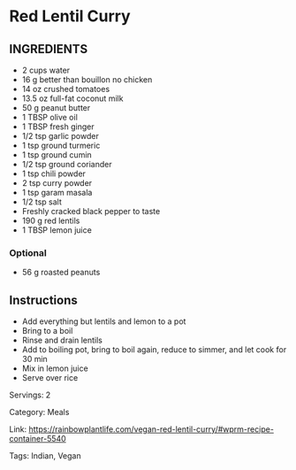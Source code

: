 # Red Lentil Curry

## INGREDIENTS
- 2 cups water
- 16 g better than bouillon no chicken
- 14 oz crushed tomatoes
- 13.5 oz full-fat coconut milk
- 50 g peanut butter
- 1 TBSP olive oil
- 1 TBSP fresh ginger
- 1/2 tsp garlic powder
- 1 tsp ground turmeric
- 1 tsp ground cumin
- 1/2 tsp ground coriander
- 1 tsp chili powder
- 2 tsp curry powder
- 1 tsp garam masala
- 1/2 tsp salt
- Freshly cracked black pepper to taste
- 190 g red lentils
- 1 TBSP lemon juice

### Optional
- 56 g roasted peanuts

## Instructions
- Add everything but lentils and lemon to a pot
- Bring to a boil
- Rinse and drain lentils
- Add to boiling pot, bring to boil again, reduce to simmer, and let cook for 30 min
- Mix in lemon juice
- Serve over rice

Servings: 2

Category: Meals

Link: https://rainbowplantlife.com/vegan-red-lentil-curry/#wprm-recipe-container-5540

Tags: Indian, Vegan

